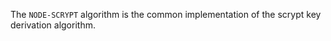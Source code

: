<!-- YAML
added: v15.0.0
-->

The `NODE-SCRYPT` algorithm is the common implementation of the scrypt key
derivation algorithm.

